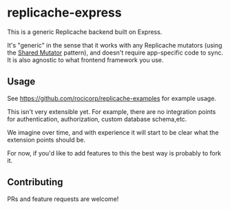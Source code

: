# replicache-express

This is a generic Replicache backend built on Express.

It's "generic" in the sense that it works with any Replicache mutators (using the [Shared Mutator](https://doc.replicache.dev/share-mutators) pattern), and doesn't require app-specific code to sync. It is also agnostic to what frontend framework you use.

## Usage

See https://github.com/rocicorp/replicache-examples for example usage.

This isn't very extensible yet. For example, there are no integration points for authentication, authorization, custom database schema,etc.

We imagine over time, and with experience it will start to be clear what the extension points should be.

For now, if you'd like to add features to this the best way is probably to fork it.

## Contributing

PRs and feature requests are welcome!
